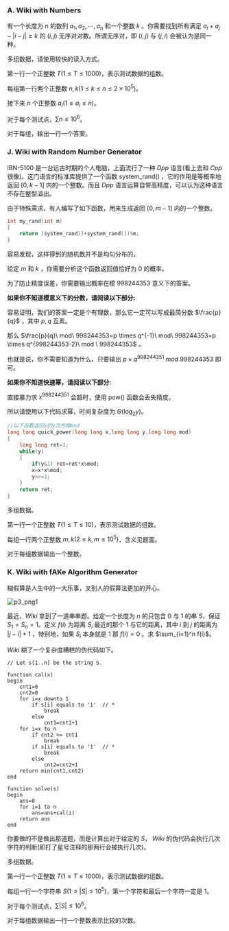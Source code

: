 ### A. Wiki with Numbers

有一个长度为 $n$ 的数列 $a_1,a_2,\cdots,a_n$ 和一个整数 $k$ 。你需要找到所有满足 $a_i+a_j-|i-j| \geq k$ 的 $(i,j)$ 无序对对数。所谓无序对，即 $(i,j)$ 与 $(j,i)$ 会被认为是同一种。

多组数据，请使用较快的读入方式。

第一行一个正整数 $T(1 \leq T \leq 1000)$，表示测试数据的组数。

每组第一行两个正整数 $n,k(1 \leq k \leq n \leq 2 \times 10^5)$。

接下来 $n$ 个正整数 $a_i(1\leq a_i \leq n)$。

对于每个测试点，$\sum n \leq 10^6$。

对于每组，输出一行一个答案。



### J. Wiki with Random Number Generator

$\text{IBN-5100}$ 是一台远古时期的个人电脑，上面流行了一种 $Dpp$ 语言(看上去和 $Cpp$ 很像)。这门语言的标准库提供了一个函数 $\text{system_rand()}$ ，它的作用是等概率地返回 $[0,k-1]$ 内的一个整数。而且 $Dpp$ 语言运算自带高精度，可以认为这种语言不存在整型溢出。

由于特殊需求，有人编写了如下函数，用来生成返回 $[0,m-1]$ 内的一个整数。

```cpp
int my_rand(int m)
{
   	return (system_rand()+system_rand())%m;
}
```

容易发现，这样得到的随机数并不是均匀分布的。

给定 $m$ 和 $k$ ，你需要分析这个函数返回值恰好为 $0$ 的概率。

为了防止精度误差，你需要输出概率在模 $998244353$ 意义下的答案。

**如果你不知道模意义下的分数，请阅读以下部分:**

容易证明，我们的答案一定是个有理数，那么它一定可以写成最简分数 $\frac{p}{q}$ ，其中 $p,q$ 互素。

那么 $\frac{p}{q}\ mod\ 998244353=p \times q^{-1}\ mod\ 998244353=p \times q^{998244353-2}\ mod \ 998244353$ 。

也就是说，你不需要知道为什么，只要输出 $p \times q^{998244351}\ mod\ 998244353$ 即可。

**如果你不知道快速幂，请阅读以下部分:**

直接暴力求 $x^{998244351}$ 会超时，使用 $\text{pow()}$ 函数会丢失精度。

所以请使用以下代码求幂，时间复杂度为 $\Theta(\log_2{y})$。

```cpp
//以下函数返回x的y次方模mod
long long quick_power(long long x,long long y,long long mod)
{
	long long ret=1;
    while(y)
    {
        if(y&1) ret=ret*x%mod;
        x=x*x%mod;
        y>>=1;
    }
    return ret;
}
```

多组数据。

第一行一个正整数 $T(1 \leq T \leq 10)$，表示测试数据的组数。

每组一行两个正整数 $m,k(2 \leq k,m \leq 10^5)$，含义见题面。

对于每组数据输出一个整数。



### K. Wiki with fAKe Algorithm Generator

糊假算是人生中的一大乐事，叉别人的假算法更加的开心。

![p3_png1](F:\CPP\OI\CF_RJY_LYD\USST\2019夏集训\套题\p3_png1.png)

最近，$Wiki$ 拿到了一道串串题。给定一个长度为 $n$ 的只包含 $0$ 与 $1$ 的串 $S$，保证 $S_1=S_n=1$。定义 $f(i)$ 为距离 $S_i$ 最近的那个 $1$ 与它的距离，其中 $i$ 到 $j$ 的距离为 $|j-i|+1$ ，特别地，如果 $S_i$ 本身就是 $1$ 那 $f(i)=0$ 。求 $\sum_{i=1}^n f(i)$。

$Wiki$ 糊了一个复杂度糟糕的伪代码如下。

```pseudocode
// Let s[1..n] be the string S.

function cal(x)
begin
	cnt1=0
	cnt2=0
	for i=x downto 1
		if s[i] equals to '1'  // *
			break
		else
			cnt1=cnt1+1
	for i=x to n
		if cnt2 >= cnt1 
			break
		if s[i] equals to '1'  // *
			break
		else
			cnt2=cnt2+1
	return min(cnt1,cnt2)
end

function solve(s)
begin
	ans=0
    for i=1 to n
    	ans=ans+cal(i)
    return ans
end
```

你要做的不是做出那道题，而是计算出对于给定的 $S$， $Wiki$ 的伪代码会执行几次字符的判断(即打了星号注释的那两行会被执行几次)。

多组数据。

第一行一个正整数 $T(1 \leq T \leq 1000)$，表示测试数据的组数。

每组一行一个字符串 $S(1 \leq |S| \leq 10^5)$，第一个字符和最后一个字符一定是 $1$。

对于每个测试点，$\sum |S| \leq 10^6$。

对于每组数据输出一行一个整数表示比较的次数。
